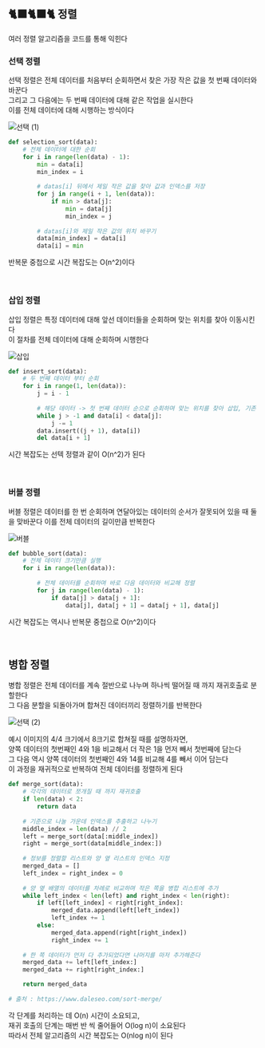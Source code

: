 ## 🐈‍⬛🐈‍⬛🐈 정렬

여러 정렬 알고리즘을 코드를 통해 익힌다  

### 선택 정렬

선택 정렬은 전체 데이터를 처음부터 순회하면서 찾은 가장 작은 값을 첫 번째 데이터와 바꾼다  
그리고 그 다음에는 두 번째 데이터에 대해 같은 작업을 실시한다  
이를 전체 데이터에 대해 시행하는 방식이다  

![선택 (1)](https://user-images.githubusercontent.com/80666066/131236026-a84746d0-b55c-49cc-ae52-d2649186b241.png)

```python
def selection_sort(data):
    # 전체 데이터에 대한 순회
    for i in range(len(data) - 1):
        min = data[i]
        min_index = i
        
        # datas[i] 뒤에서 제일 작은 값을 찾아 값과 인덱스를 저장 
        for j in range(i + 1, len(data)):
            if min > data[j]:
                min = data[j]
                min_index = j
        
        # datas[i]와 제일 작은 값의 위치 바꾸기 
        data[min_index] = data[i]
        data[i] = min
```

반복문 중첩으로 시간 복잡도는 O(n^2)이다  

<br/>

### 삽입 정렬

삽입 정렬은 특정 데이터에 대해 앞선 데이터들을 순회하며 맞는 위치를 찾아 이동시킨다  
이 절차를 전체 데이터에 대해 순회하며 시행한다  

![삽입](https://user-images.githubusercontent.com/80666066/131251041-192bf6b7-6725-4bbd-ae6d-be60fd235f20.png)

```python
def insert_sort(data):
    # 두 번째 데이터 부터 순회
    for i in range(1, len(data)):
        j = i - 1
        
        # 해당 데이터 -> 첫 번째 데이터 순으로 순회하며 맞는 위치를 찾아 삽입, 기존 데이터 삭제  
        while j > -1 and data[i] < data[j]:
            j -= 1
        data.insert((j + 1), data[i])
        del data[i + 1]
```

시간 복잡도는 선텍 정렬과 같이 O(n^2)가 된다  

<br/>

### 버블 정렬  

버블 정렬은 데이터를 한 번 순회하며 연달아있는 데이터의 순서가 잘못되어 있을 때 둘을 맞바꾼다
이를 전체 데이터의 길이만큼 반복한다  

![버블](https://user-images.githubusercontent.com/80666066/131251629-a5d6eb99-3220-4700-9481-275754bf0271.png)

```python
def bubble_sort(data):
    # 전체 데이터 크기만큼 실행 
    for i in range(len(data)):
      
        # 전체 데이터를 순회하며 바로 다음 데이터와 비교해 정렬  
        for j in range(len(data) - 1):
            if data[j] > data[j + 1]:
                data[j], data[j + 1] = data[j + 1], data[j]
```

시간 복잡도는 역시나 반복문 중첩으로 O(n^2)이다  

<br/>

## 병합 정렬 

병합 정렬은 전체 데이터를 계속 절반으로 나누며 하나씩 떨어질 때 까지 재귀호출로 분할한다  
그 다음 분할을 되돌아가며 합쳐진 데이터끼리 정렬하기를 반복한다  

![선택 (2)](https://user-images.githubusercontent.com/80666066/131254093-85edbbfa-152c-4517-a97c-53a3db5541eb.png)

예시 이미지의 4/4 크기에서 8크기로 합쳐질 때를 설명하자면,  
양쪽 데이터의 첫번째인 4와 1을 비교해서 더 작은 1을 먼저 빼서 첫번째에 담는다  
그 다음 역시 양쪽 데이터의 첫번째인 4와 14를 비교해 4를 빼서 이어 담는다  
이 과정을 재귀적으로 반복하여 전체 데이터를 정렬하게 된다  

```python
def merge_sort(data):
    # 각각의 데이터로 쪼개질 때 까지 재귀호출
    if len(data) < 2:
        return data
    
    # 기준으로 나눌 가운데 인덱스를 추출하고 나누기 
    middle_index = len(data) // 2
    left = merge_sort(data[:middle_index])
    right = merge_sort(data[middle_index:])
  
    # 정보를 정렬할 리스트와 양 옆 리스트의 인덱스 지정 
    merged_data = []
    left_index = right_index = 0
  
    # 양 옆 배열의 데이터를 차례로 비교하며 작은 쪽을 병합 리스트에 추가  
    while left_index < len(left) and right_index < len(right):
        if left[left_index] < right[right_index]:
            merged_data.append(left[left_index])
            left_index += 1
        else:
            merged_data.append(right[right_index])
            right_index += 1
    
    # 한 쪽 데이터가 먼저 다 추가되었다면 나머지를 마저 추가해준다  
    merged_data += left[left_index:]
    merged_data += right[right_index:]

    return merged_data
    
# 출처 : https://www.daleseo.com/sort-merge/
```  

각 단계를 처리하는 데 O(n) 시간이 소요되고,  
재귀 호출의 단계는 매번 반 씩 줄어들어 O(log n)이 소요된다  
따라서 전체 알고리즘의 시간 복잡도는 O(nlog n)이 된다  

<br/>

